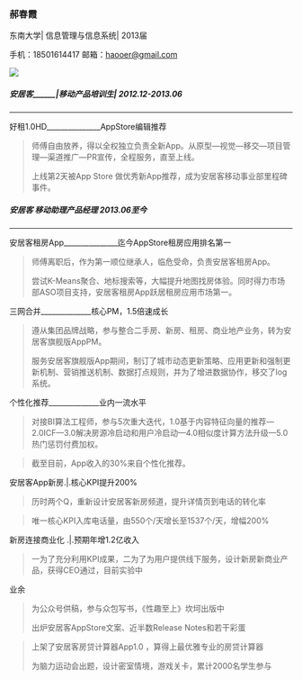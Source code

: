 ### 郝春霞 


东南大学| 信息管理与信息系统| 2013届

手机：18501614417  邮箱：haooer@gmail.com  

![](http://gitlab.corp.anjuke.com/nicholascai/app-team/raw/master/%E7%94%A8%E6%88%B7%E7%AB%AF/%E6%96%B0%E6%88%BF/Anjuke78/UI_iOS/5_%E4%BA%8C%E6%89%8B%E6%88%BF%E6%8E%A8%E6%96%B0%E6%88%BF/5_1_%E4%BA%8C%E6%89%8B%E6%88%BF%E6%8E%A8%E6%96%B0%E6%88%BF_i@2x.png)        





##### 安居客______|________移动产品培训生|________  2012.12-2013.06
******

 好租1.0HD_______________AppStore编辑推荐

> 师傅自由放养，得以全权独立负责全新App。从原型—视觉—移交—项目管理—渠道推广—PR宣传，全程服务，直至上线。
> 
> 上线第2天被App Store 做优秀新App推荐，成为安居客移动事业部里程碑事件。


##### 安居客  移动助理产品经理  2013.06至今
******

安居客租房App_______________迄今AppStore租房应用排名第一

> 师傅离职后，作为第一顺位继承人，临危受命，负责安居客租房App。
> 
> 尝试K-Means聚合、地标搜索等，大幅提升地图找房体验。同时得力市场部ASO项目支持，安居客租房App跃居租房应用市场第一。

三网合并______________核心PM，1.5倍速成长

> 遵从集团品牌战略，参与整合二手房、新房、租房、商业地产业务，转为安居客旗舰版AppPM。
> 
> 服务安居客旗舰版App期间，制订了城市动态更新策略、应用更新和强制更新机制、营销推送机制、数据打点规则，并为了增进数据协作，移交了log系统。

个性化推荐______________业内一流水平

> 对接BI算法工程师，参与5次重大迭代，1.0基于内容特征向量的推荐—2.0ICF—3.0解决房源冷启动和用户冷启动—4.0相似度计算方法升级—5.0热门惩罚付费加权。

> 截至目前，App收入的30%来自个性化推荐。


安居客App新房.|.核心KPI提升200% 

> 历时两个Q，重新设计安居客新房频道，提升详情页到电话的转化率

> 唯一核心KPI入库电话量，由550个/天增长至1537个/天，增幅200%



新房连接商业化 .|.预期年增1.2亿收入 

> 一为了充分利用KPI成果，二为了为用户提供线下服务，设计新房新商业产品，获得CEO通过，目前实验中

业余

> 为公众号供稿，参与众包写书，《性趣至上》坎坷出版中
> 
> 出炉安居客AppStore文案、近半数Release Notes和若干彩蛋

> 上架了安居客房贷计算器App1.0 ，算得上最优雅专业的房贷计算器
> 
> 为脑力运动会出题，设计密室情境，游戏关卡，累计2000名学生参与

